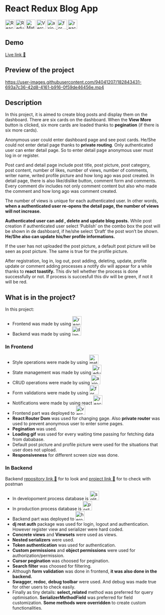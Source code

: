 # React Redux Blog App
<p>
<a href="https://reactjs.org/" rel="nofollow"><img src="https://user-images.githubusercontent.com/94041207/199342992-af36d9e7-8dc7-4329-a635-33b6702dff18.png" height="30" alt="React" data-canonical-src="https://cdn.jsdelivr.net/gh/devicons/devicon/icons/react/react-original.svg" style="max-width: 100%;"></a>
<a href="https://redux.js.org/" rel="nofollow"><img src="https://user-images.githubusercontent.com/94041207/199343229-b52eb0bd-2173-4b31-8205-457eb907cf36.png" height="30" alt="Redux" data-canonical-src="https://cdn.jsdelivr.net/gh/devicons/devicon/icons/redux/redux-original.svg" style="max-width: 100%;"></a>
 <a href="https://mui.com/" rel="nofollow"><img src="https://user-images.githubusercontent.com/94041207/199344154-1d7901e8-3381-4cc1-9e5d-293733dc7450.png"  height="30" alt="Material UI" data-canonical-src="https://cdn.jsdelivr.net/gh/devicons/devicon/icons/materialui/materialui-original.svg" style="max-width: 100%;"></a>
 <a href="https://vercel.com/" rel="nofollow"><img src="https://user-images.githubusercontent.com/94041207/199351014-f893e89f-84ab-4207-96a5-a36f077f23f5.png"  height="30" alt="Vercel" style="max-width: 100%;"></a>
<a href="#"> <img src="https://user-images.githubusercontent.com/94041207/182919629-cb95a2ee-7628-4899-bb7b-275e1dbd3a85.png"  alt="axios" height="30"> </a>  
<a href="#"><img src="https://user-images.githubusercontent.com/94041207/182910527-3818a588-68a6-41c4-919f-75325d63112f.jpg"  alt="formik_yup" height="30"> </a>  
<a href="#"> <img src="https://user-images.githubusercontent.com/94041207/182910558-4b78b2e3-7a72-4c98-98a8-b42e421c0c8a.png"  alt="react_toastify" height="30"> </a></p>

## Demo
<a href="https://react-redux-blogapp.vercel.app/" target="_blank"> Live link 🚀 </a>
## Preview of the project
https://user-images.githubusercontent.com/94041207/182843431-693a7c36-42d8-4161-b916-0f59de46456e.mp4
## Description 
<p>In this project, it is aimed to create blog posts and display them on the dashboard. There are six cards on the dashboard. When the <b>View More</b> button is clicked, six more cards are loaded thanks to <b>pegination</b> (if there is six more cards). </p>
<p>Anonymous user could enter dashboard page and see post cards. He/She could not enter detail page thanks to <b>private routing</b>. Only authenticated user can enter detail page. So to enter detail page anonymous user must log in or register.  </p>
<p>Post card and detail page include post title, post picture, post category, post content, number of likes, number of views, number of comments, writer name, writed profile picture and how long ago was post created. In detail page, there is also like/dislike button, comment form and comments. Every comment div includes not only comment content but also who made the comment and how long ago was comment created.  </p>
<p>The number of views is unique for each authenticated user. In other words, <b>when a authenticated user re-opens the detail page, the number of views will not increase.</b> </p>
<p><b>Authenticated user can add , delete and update blog posts.</b> While post creation if authenticated user select ‘Publish’ on the combo box the post will be shown in de dashboard, if he/she select ‘Draft’ the post won’t be shown. <b>He/She also can update his/her profile informations.</b></p>
<p>If the user has not uploaded the post picture, a default post picture will be seen as post picture. The same is true for the profile picture.   </p>
<p>After registration, log in, log out, post adding, deleting, update, profile update or comment adding  processes a notify div will appear for a while thanks to <b>react toastify.</b> This div tell whether the process is done successfully or not. If process is succesfull this div will be green, if not it will be red.</p>

## What is in the project? 
In this project:   
* Frontend was made by using  <img src="https://logos-download.com/wp-content/uploads/2016/09/React_logo_wordmark-700x235.png"  alt="react" height="30"> 
* Backend was made by using <img src="https://user-images.githubusercontent.com/94041207/182887053-c5c9c8cf-9182-48a6-aa02-800ee0e5e24f.png"  alt="django rest framework" height="30">
### In Frontend
* Style operations were made by using <img src="https://user-images.githubusercontent.com/94041207/182909807-b86d1342-c3f0-4bb1-af92-3e2edb489943.png"  alt="material ui" height="30"> 
* State management was made by using <img src="https://user-images.githubusercontent.com/94041207/182910142-56b24d69-e5d7-4d2f-8557-c3649ed6b8ea.png"  alt="redux" height="30">
* CRUD operations were made by using <img src="https://user-images.githubusercontent.com/94041207/182919629-cb95a2ee-7628-4899-bb7b-275e1dbd3a85.png"  alt="axios" height="30">
* Form validations were made by using <img src="https://user-images.githubusercontent.com/94041207/182910527-3818a588-68a6-41c4-919f-75325d63112f.jpg"  alt="formik_yup" height="30">
* Notifications were made by using react <img src="https://user-images.githubusercontent.com/94041207/182910558-4b78b2e3-7a72-4c98-98a8-b42e421c0c8a.png"  alt="react_toastify" height="30">
* Frontend part was deployed to <img src="https://user-images.githubusercontent.com/94041207/182910604-1134b4d8-b7ab-438e-8dcf-1dd85961a5eb.png"  alt="vercel" height="30">
* **React Router Dom** was used for changing gage. Also **private router** was used to prevent anonymous user to enter some pages.
* **Pegination** was used. 
* **Loading gif** was used for every waiting time passing for fetching data from dababase. 
* Default post picture and profile picture were used for the situations that user does not upload.
* **Responsiveness** for different screen size was done. 
### In Backend
Backend [repository link 🚀](https://github.com/bekirugurr/blog-API-django) for to look and [project link 🚀](https://blogapp-react-redux.herokuapp.com/) for to check with postman
* In developoment process database is <img src="https://logos-download.com/wp-content/uploads/2018/09/SQLite_Logo-450x193.png"  alt="sqlite" height="30">
* In production process database is <img src="https://icon-library.com/images/postgresql-icon/postgresql-icon-13.jpg"  alt="postgresql" height="30"> 
* Backend part was deployed to <img src="https://user-images.githubusercontent.com/94041207/182912844-075185f7-3c3f-4d77-9f49-740dbdadd14d.png"  alt="heroku" height="30"> 
* **dj rest auth** package was used for login, logout and authentication. However register view and serializer were hard coded.
* **Concrete views** and **Viewsets** were used as views. 
* **Nested serializers** were used. 
* **Token authentication** was used for authentication.
* **Custom permissions** and **object permissions** were used for authorization/permission. 
* **Cursor pegination** was choosed for pegination.
* **Search filter** was choosed for filtering.
* Although **form validation** was done in frontend, **it was also done in the backend.**
* **Swagger**, **redoc**, **debug toolbar** were used. And debug was made true for other users to check easily. 
* Finally as tiny details: 
**select_related** method was preferred for query optimisation. 
**SerializerMethodField** was preferred for field customization.
**Some methods were overridden** to create custom functionalities.
 

